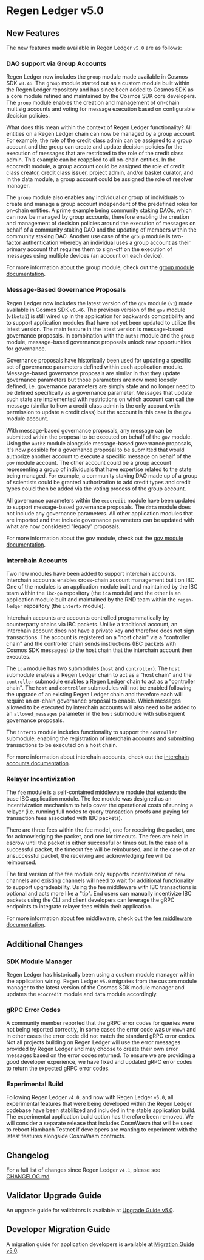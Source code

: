 # Regen Ledger v5.0

## New Features

The new features made available in Regen Ledger `v5.0` are as follows:

### DAO support via Group Accounts

Regen Ledger now includes the `group` module made available in Cosmos SDK `v0.46`. The `group` module started out as a custom module built within the Regen Ledger repository and has since been added to Cosmos SDK as a core module refined and maintained by the Cosmos SDK core developers. The `group` module enables the creation and management of on-chain multisig accounts and voting for message execution based on configurable decision policies.

What does this mean within the context of Regen Ledger functionality? All entities on a Regen Ledger chain can now be managed by a group account. For example, the role of the credit class admin can be assigned to a group account and the group can create and update decision policies for the execution of messages that are restricted to the role of the credit class admin. This example can be reapplied to all on-chain entities. In the ecocredit module, a group account could be assigned the role of credit class creator, credit class issuer, project admin, and/or basket curator, and in the data module, a group account could be assigned the role of resolver manager.

The `group` module also enables any individual or group of individuals to create and manage a group account independent of the predefined roles for on-chain entities. A prime example being community staking DAOs, which can now be managed by group accounts, therefore enabling the creation and management of decision policies around the execution of messages on behalf of a community staking DAO and the updating of members within the community staking DAO. Another use case of the `group` module is two-factor authentication whereby an individual uses a group account as their primary account that requires them to sign-off on the execution of messages using multiple devices (an account on each device).

For more information about the group module, check out the [group module documentation](https://docs.cosmos.network/v0.46/modules/group/).

### Message-Based Governance Proposals

Regen Ledger now includes the latest version of the `gov` module (`v1`) made available in Cosmos SDK `v0.46`. The previous version of the `gov` module (`v1beta1`) is still wired up in the application for backwards compatibility and to support application modules that have not yet been updated to utilize the latest version. The main feature in the latest version is message-based governance proposals. In combination with the `authz` module and the `group` module, message-based governance proposals unlock new opportunities for governance.

Governance proposals have historically been used for updating a specific set of governance parameters defined within each application module. Message-based governance proposals are similar in that they update governance parameters but those parameters are now more loosely defined, i.e. governance parameters are simply state and no longer need to be defined specifically as a governance parameter. Messages that update such state are implemented with restrictions on which account can call the message (similar to how a credit class admin is the only account with permission to update a credit class) but the account in this case is the `gov` module account.

With message-based governance proposals, any message can be submitted within the proposal to be executed on behalf of the `gov` module. Using the `authz` module alongside message-based governance proposals, it's now possible for a governance proposal to be submitted that would authorize another account to execute a specific message on behalf of the `gov` module account. The other account could be a group account representing a group of individuals that have expertise related to the state being managed. For example, a community staking DAO made up of a group of scientists could be granted authorization to add credit types and credit types could then be added via the voting process of the group account.

All governance parameters within the `ecocredit` module have been updated to support message-based governance proposals. The `data` module does not include any governance parameters. All other application modules that are imported and that include governance parameters can be updated with what are now considered "legacy" proposals.

For more information about the gov module, check out the [gov module documentation](https://docs.cosmos.network/v0.46/modules/gov/).

### Interchain Accounts

Two new modules have been added to support interchain accounts. Interchain accounts enables cross-chain account management built on IBC. One of the modules is an application module built and maintained by the IBC team within the `ibc-go` repository (the `ica` module) and the other is an application module built and maintained by the RND team within the `regen-ledger` repository (the `intertx` module).

Interchain accounts are accounts controlled programmatically by counterparty chains via IBC packets. Unlike a traditional account, an interchain account does not have a private key and therefore does not sign transactions. The account is registered on a "host chain" via a "controller chain" and the controller chain sends instructions (IBC packets with Cosmos SDK messages) to the host chain that the interchain account then executes.

The `ica` module has two submodules (`host` and `controller`). The `host` submodule enables a Regen Ledger chain to act as a "host chain" and the `controller` submodule enables a Regen Ledger chain to act as a "controller chain". The `host` and `controller` submodules will not be enabled following the upgrade of an existing Regen Ledger chain and therefore each will require an on-chain governance proposal to enable. Which messages allowed to be executed by interchain accounts will also need to be added to an `allowed_messages` parameter in the `host` submodule with subsequent governance proposals.

The `intertx` module includes functionality to support the `controller` submodule, enabling the registration of interchain accounts and submitting transactions to be executed on a host chain.

For more information about interchain accounts, check out the [interchain accounts documentation](https://ibc.cosmos.network/main/apps/interchain-accounts/overview).

### Relayer Incentivization

The `fee` module is a self-contained [middleware](https://ibc.cosmos.network/main/ibc/middleware/develop.html) module that extends the base IBC application module. The fee module was designed as an incentivization mechanism to help cover the operational costs of running a relayer (i.e. running full nodes to query transaction proofs and paying for transaction fees associated with IBC packets).

There are three fees within the fee model, one for receiving the packet, one for acknowledging the packet, and one for timeouts. The fees are held in escrow until the packet is either successful or times out. In the case of a successful packet, the timeout fee will be reimbursed, and in the case of an unsuccessful packet, the receiving and acknowledging fee will be reimbursed.

The first version of the fee module only supports incentivization of new channels and existing channels will need to wait for additional functionality to support upgradeability. Using the fee middleware with IBC transactions is optional and acts more like a "tip". End users can manually incentivize IBC packets using the CLI and client developers can leverage the gRPC endpoints to integrate relayer fees within their application.

For more information about fee middleware, check out the [fee middleware documentation](https://ibc.cosmos.network/main/middleware/ics29-fee/overview).

## Additional Changes

### SDK Module Manager

Regen Ledger has historically been using a custom module manager within the application wiring. Regen Ledger `v5.0` migrates from the custom module manager to the latest version of the Cosmos SDK module manager and updates the `ecocredit` module and `data` module accordingly.

### gRPC Error Codes

A community member reported that the gRPC error codes for queries were not being reported correctly, in some cases the error code was `Unknown` and in other cases the error code did not match the standard gRPC error codes. Not all projects building on Regen Ledger will use the error messages provided by Regen Ledger and may choose to create their own error messages based on the error codes returned. To ensure we are providing a good developer experience, we have fixed and updated gRPC error codes to return the expected gRPC error codes.

### Experimental Build

Following Regen Ledger `v4.0`, and now with Regen Ledger `v5.0`, all experimental features that were being developed within the Regen Ledger codebase have been stablilized and included in the stable application build. The experimental application build option has therefore been removed. We will consider a separate release that includes CosmWasm that will be used to reboot Hambach Testnet if developers are wanting to experiment with the latest features alongside CosmWasm contracts.

## Changelog

For a full list of changes since Regen Ledger `v4.1`, please see [CHANGELOG.md](./CHANGELOG.md).

## Validator Upgrade Guide

An upgrade guide for validators is available at [Upgrade Guide v5.0](https://docs.regen.network/validators/upgrades/v5.0-upgrade.html).

## Developer Migration Guide

A migration guide for application developers is available at [Migration Guide v5.0](https://docs.regen.network/ledger/migrations/v5.0-migration.html).

